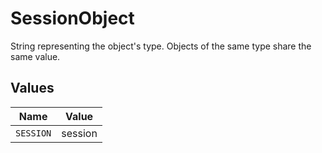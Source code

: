 # SessionObject

String representing the object's type. Objects of the same type share the same value.



## Values

| Name      | Value     |
| --------- | --------- |
| `SESSION` | session   |